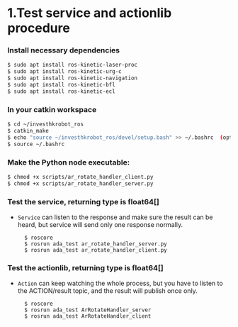 # 1.Test service and actionlib procedure

### Install necessary dependencies

```sh
$ sudo apt install ros-kinetic-laser-proc
$ sudo apt install ros-kinetic-urg-c
$ sudo apt install ros-kinetic-navigation
$ sudo apt install ros-kinetic-bfl
$ sudo apt install ros-kinetic-ecl

```
### In your catkin workspace

```sh
$ cd ~/investhkrobot_ros
$ catkin_make
$ echo "source ~/investhkrobot_ros/devel/setup.bash" >> ~/.bashrc  (optional)
$ source ~/.bashrc
```

### Make the Python node executable: 

```sh
$ chmod +x scripts/ar_rotate_handler_client.py
$ chmod +x scripts/ar_rotate_handler_server.py
```

### Test the service, returning type is float64[]
- `Service` can listen to the response and make sure the result can be heard, but service will send only one response normally.

		$ roscore
		$ rosrun ada_test ar_rotate_handler_server.py
		$ rosrun ada_test ar_rotate_handler_client.py

### Test the actionlib, returning type is float64[]
- `Action` can keep watching the whole process, but you have to listen to the ACTION/result topic, and the result will publish once only.

		$ roscore
		$ rosrun ada_test ArRotateHandler_server
		$ rosrun ada_test ArRotateHandler_client

